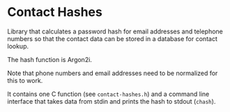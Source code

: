 Contact Hashes
==============

Library that calculates a password hash for email addresses and telephone numbers so that the contact data can be stored in a database for contact lookup.

The hash function is Argon2i.

Note that phone numbers and email addresses need to be normalized for this to work.

It contains one C function (see `contact-hashes.h`) and a command line interface that takes data from stdin and prints the hash to stdout (`chash`).
